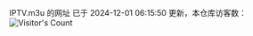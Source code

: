 IPTV.m3u 的网址 已于 2024-12-01 06:15:50 更新，本仓库访客数：![Visitor's Count](https://profile-counter.glitch.me/hero1898_tv/count.svg)
